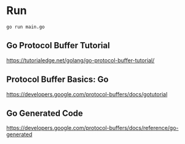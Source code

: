 # Run

    go run main.go

## Go Protocol Buffer Tutorial

<https://tutorialedge.net/golang/go-protocol-buffer-tutorial/>

## Protocol Buffer Basics: Go

<https://developers.google.com/protocol-buffers/docs/gotutorial>

## Go Generated Code

<https://developers.google.com/protocol-buffers/docs/reference/go-generated>
